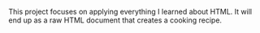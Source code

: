 This project focuses on applying everything I learned about HTML. It will end up as a raw HTML document that creates a cooking recipe.
